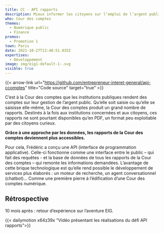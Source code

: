 ```yaml
---
title: CC - API rapports
description: Mieux informer les citoyens sur l’emploi de l’argent public
who: Cour des comptes
themes:
  - Numérique public
  - Finance
promos:
  - Promotion 1
town: Paris
date: 2021-10-27T13:48:51.035Z
expertises:
  - Développement
image: img/eig1-default-1-.svg
visible: true
---
```


{{< arrow-link url="https://github.com/entrepreneur-interet-general/api-ccomptes" title="Code source" target="true" >}}

C’est à la Cour des comptes que les institutions publiques rendent des comptes sur leur gestion de l’argent public. Qu’elle soit saisie ou qu’elle se saisisse elle-même, la Cour des comptes produit un grand nombre de rapports. Destinés à la fois aux institutions concernées et aux citoyens, ces rapports ne sont pourtant disponibles qu’en PDF, un format peu exploitable par des citoyens curieux.

**Grâce à une approche par les données, les rapports de la Cour des comptes deviennent plus accessibles.**

Pour cela, Frédéric a conçu une API (interface de programmation applicative). Celle-ci fonctionne comme une interface entre le public – qui fait des requêtes - et la base de données de tous les rapports de la Cour des comptes – qui remonte les informations demandées. L’avantage de cette brique technologique est qu’elle rend possible le développement de services plus élaborés : un moteur de recherche, un agent conversationnel (chatbot)… Comme une première pierre à l’édification d’une Cour des comptes numérique.

## Rétrospective

10 mois après : retour d’expérience sur l’aventure EIG.

{{< dailymotion x64z39x "Vidéo présentant les réalisations du défi API rapports">}}
